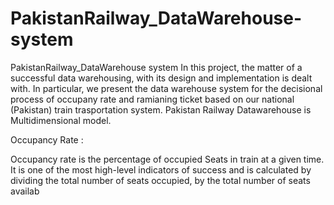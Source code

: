 # PakistanRailway_DataWarehouse-system
PakistanRailway_DataWarehouse system
In this project, the matter of a successful data warehousing, with its design and implementation is dealt with. In particular, we present the data warehouse system for the decisional process of occupany rate and ramianing ticket based on our national (Pakistan) train trasportation system. Pakistan Railway Datawarehouse is Multidimensional model.

Occupancy Rate :

Occupancy rate is the percentage of occupied Seats in train at a given time. It is one of the most high-level indicators of success and is calculated by dividing the total number of seats occupied, by the total number of seats availab
